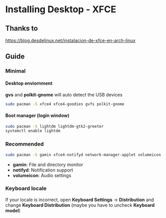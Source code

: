 # Installing Desktop - XFCE

## Thanks to
https://blog.desdelinux.net/instalacion-de-xfce-en-arch-linux

## Guide

### Minimal

#### Desktop enviornment
**gvs** and **polkit-gnome** will auto detect the USB devices

```bash
sudo pacman -S xfce4 xfce4-goodies gvfs polkit-gnome
```

#### Boot manager (login window)
```bash
sudo pacman -S lightdm lightdm-gtk2-greeter
systemctl enable lightdm
```


### Recommended
```bash
sudo pacman -S gamin xfce4-notifyd network-manager-applet volumeicon
```
- **gamin**: File and directory monitor
- **notifyd**: Notification support
- **volumeicon**:  Audio settings

### Keyboard locale

If your locale is incorrect, open **Keyboard Settings** -> **Distribution** and change **Keyboard Distribution** (maybe you have to uncheck **Keyboard model**)
